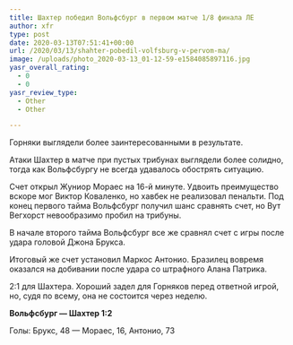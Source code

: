 ```yaml
---
title: Шахтер победил Вольфсбург в первом матче 1/8 финала ЛЕ
author: xfr
type: post
date: 2020-03-13T07:51:41+00:00
url: /2020/03/13/shahter-pobedil-volfsburg-v-pervom-ma/
image: /uploads/photo_2020-03-13_01-12-59-e1584085897116.jpg
yasr_overall_rating:
  - 0
  - 0
yasr_review_type:
  - Other
  - Other

---
```

Горняки выглядели более заинтересованными в результате.

Атаки Шахтер в матче при пустых трибунах выглядели более солидно, тогда как Вольфсбургу не всегда удавалось обострять ситуацию.

Счет открыл Жуниор Мораес на 16-й минуте. Удвоить преимущество вскоре мог Виктор Коваленко, но хавбек не реализовал пенальти. Под конец первого тайма Вольфсбург получил шанс сравнять счет, но Вут Вегхорст невообразимо пробил на трибуны.

В начале второго тайма Вольфсбург все же сравнял счет с игры после удара головой Джона Брукса.

Итоговый же счет установил Маркос Антонио. Бразилец вовремя оказался на добивании после удара со штрафного Алана Патрика.

2:1 для Шахтера. Хороший задел для Горняков перед ответной игрой, но, судя по всему, она не состоится через неделю.

**Вольфсбург &#8212; Шахтер 1:2**
  
Голы: Брукс, 48 &#8212; Мораес, 16, Антонио, 73